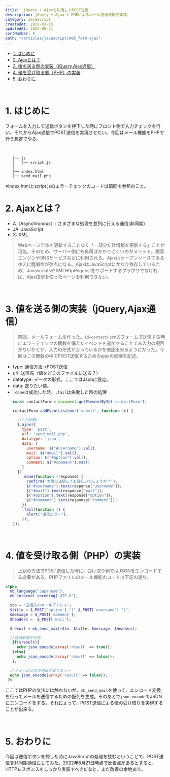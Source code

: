 ```yaml
---
title:  jQuery + Ajaxを利用したPOST送信
description: jQuery + Ajax + PHPによるメール送信機能を実装。
category: JavaScript
createdAt: 2022-01-15
updatedAt: 2022-08-21
sortNumber: 8
path: "/articles/javascript/008_form-ajax"
---
```


<nuxt-content-wrapper>

<!-- code_chunk_output -->
- [1. はじめに](#1-はじめに)
- [2. Ajaxとは？](#2-ajaxとは)
- [3. 値を送る側の実装（jQuery,Ajax通信）](#3-値を送る側の実装jqueryajax通信)
- [4. 値を受け取る側（PHP）の実装](#4-値を受け取る側phpの実装)
- [5. おわりに](#5-おわりに)

<br>

# 1. はじめに
フォームを入力して送信ボタンを押下した時にフロント側で入力チェックを行い、それからAjax通信でPOST送信を実現させたい。今回はメール機能をPHPで行う想定でやる。

<br>

```
   │── js
   │   │── script.js
   │
   │── index.html
   │── send_mail.php
```
※index.htmlとscript.jsのエラーチェックのコードは前回を参照のこと。
<br>

# 2. Ajaxとは？
- A（Asynchronous）: さまざまな処理を並列に行える通信(非同期)
- JA: JavaScript
- X: XML
> Webページ全体を更新することなく「一部分だけ情報を更新する」ことが可能。そのため、サーバー側にも負荷はかかりにくいのがメリット。検索エンジンやSNSサービスなどに利用される。Ajaxはオープンソースであるゆえに脆弱性が欠点になる。AjaxはJavaScriptにかなり依存しているため、JavascriptsやXMLHttpRequestをサポートするブラウザでなければ、Ajax技術を使ったページを利用できない。

<br>

# 3. 値を送る側の実装（jQuery,Ajax通信）
> 前回、メールフォームを作った。`id=contactForm`のフォームで送信する時にエラーチェックの関数を備えたイベントを追加することで未入力の項目がないかとか、入力の形式が合っているかを確認出来るようになった。今回はこの関数の中でPOST送信するためのajaxの処理を記述。
- type: 通信方法→POST送信
- url: 送信先（値をどこのファイルに送る？）
- datatype: データの形式。ここではJsonに設定。
- data: 送りたい値。
- `.done`は成功した時、`.fail`は失敗した時の処理
  ```js
  const contactForm = document.getElementById('contactForm');

  contactForm.addEventListener('submit', function (e) {

    //(上記略)
    $.ajax({
      type: 'post',
      url: 'send_mail.php',
      datatype: 'json',
      data: {
        username: $("#username").val(),
        mail: $("#mail").val(),
        option: $("#option").val(),
        comment: $("#comment").val()
      }
    })
      .done(function (response) {
        confirm('本当に送信しても宜しいでしょうか？');
        $("#username").text(response["username"]);
        $("#mail").text(response["mail"]);
        $("#option").text(response["option"]);
        $("#comment").text(response["comment"]);
      })
      .fail(function () {
        alert("通信エラー");
      });
  });

  ```

<br>

# 4. 値を受け取る側（PHP）の実装
> 上記の方法でPOST送信した時に、受け取り側ではJSONをエンコードする必要がある。PHPファイルのメール機能のコードは下記の通り。
```php
<?php
  mb_language("Japanese");
  mb_internal_encoding("UTF-8");

  $to = '送信先のメールアドレス';
  $title = $_POST['option']."(".$_POST['username'].")";
  $message = $_POST['comment'];
  $headers =  $_POST['mail'];

  $result = mb_send_mail($to, $title, $message, $headers);

  //送信結果を判定
   if($result){
     echo json_encode(array('result' => true));
   }else{
     echo json_encode(array('result' => false));
   };

  //フォームに空の項目がありエラー
  echo json_encode(array('result' => false));
 ?>
```

ここではPHPの文法には触れないが、`mb_send_mail`を使って、エンコード変換を行ってメールを送信するための配列を生成。そのあとで`json_encode`でJSONにエンコードをする。それによって、POST送信による値の受け取りを実現することが出来る。

<br>

# 5. おわりに
今回は送信ボタンを押した時にJavaScriptの処理を挟むということで、POST送信を非同期通信にしてみた。2022年8月21日時点で反省点があるとすると、HTTPレスポンスをしっかり実装すべきだなと。まだ改善の余地あり。

<br>

</nuxt-content-wrapper>
